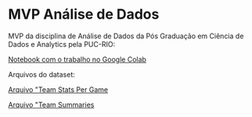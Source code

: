 # MVP Análise de Dados

MVP da disciplina de Análise de Dados da Pós Graduação em Ciência de Dados e Analytics pela PUC-RIO:

[Notebook com o trabalho no Google Colab](https://colab.research.google.com/github/diogomattos1/mvp-analise-dados/blob/main/MVP_An%C3%A1lise_Dados_Diogo_Mattos%20final.ipynb)

Arquivos do dataset:

[Arquivo "Team Stats Per Game](https://raw.githubusercontent.com/diogomattos1/mvp-analise-dados/dataset/Team%20Stats%20Per%20Game.csv)

[Arquivo "Team Summaries](https://raw.githubusercontent.com/diogomattos1/mvp-analise-dados/dataset/Team%20Summaries.csv)


